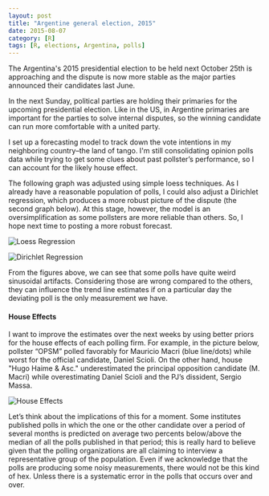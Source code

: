 ```yaml
---
layout: post
title: "Argentine general election, 2015" 
date: 2015-08-07
category: [R]
tags: [R, elections, Argentina, polls]
---
```


The Argentina's 2015 presidential election to be held next October 25th is approaching and the dispute is now more stable  as the major parties announced their candidates last June.

<!--more-->

In the next Sunday, political parties are holding their primaries for the upcoming presidential election. Like in the US, in Argentine  primaries are important for the parties to solve internal disputes, so the winning candidate can run more comfortable with a united party.

I set up a forecasting model to track down the vote intentions in my neighboring country–the land of tango. I'm still consolidating opinion polls data while trying to get some clues about past pollster’s performance, so I can account for the likely house effect.

The following graph was adjusted using simple loess techniques. As I already have a reasonable population of polls, I could also adjust a Dirichlet regression, which produces a more robust picture of the dispute (the second graph below). At this stage, however, the model is an oversimplification as some pollsters are more reliable than others. So, I hope next time to posting a more robust forecast.

![Loess Regression](/images/blog/2015/loess.png)


![Dirichlet Regression](/images/blog/2015/dirichletreg.png)


From the figures above, we can see that some polls have quite weird sinusoidal artifacts. Considering those are wrong compared to the others, they can influence the trend line estimates if on a particular day the deviating poll is the only measurement we have.


#### House Effects
I want to improve the estimates over the next weeks by using better priors for the house effects of each polling firm. For example, in the picture below, pollster “OPSM” polled favorably for Mauricio Macri (blue line/dots) while worst for the official candidate, Daniel Scioli. On the other hand, house "Hugo Haime & Asc." underestimated the principal opposition candidate (M. Macri) while overestimating Daniel Scioli and the PJ’s dissident, Sergio Massa.


![House Effects](/images/blog/2015/dirichletreg-pollsters.png)


Let’s think about the implications of this for a moment. Some institutes published polls in which the one or the other candidate over a period of several months is predicted on average two percents below/above the median of all the polls published in that period; this is really hard to believe given that the polling organizations are all claiming to interview a representative group of the population. Even if we acknowledge that the polls are producing some noisy measurements, there would not be this kind of hex. Unless there is a systematic error in the polls that occurs over and over.


